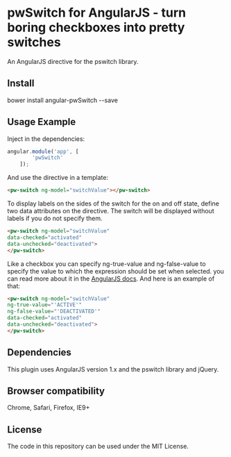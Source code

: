 # pwSwitch for AngularJS - turn boring checkboxes into pretty switches
An AngularJS directive for the pswitch library.

## Install

bower install angular-pwSwitch --save

## Usage Example

Inject in the dependencies:

```javascript
angular.module('app', [
        'pwSwitch'
    ]);
```

And use the directive in a template:

```html
<pw-switch ng-model="switchValue"></pw-switch>
```

To display labels on the sides of the switch for the on and off state, define two data attributes on the directive. The switch will be displayed without labels if you do not specify them.

```html
<pw-switch ng-model="switchValue"
data-checked="activated"
data-unchecked="deactivated">
</pw-switch>
```

Like a checkbox you can specify ng-true-value and ng-false-value to specify the value to which the expression should be set when selected.  you can read more about it in the [AngularJS docs](https://docs.angularjs.org/api/ng/input/input%5Bcheckbox%5D). And here is an example of that:

```html
<pw-switch ng-model="switchValue"
ng-true-value="'ACTIVE'"
ng-false-value="'DEACTIVATED'"
data-checked="activated"
data-unchecked="deactivated">
</pw-switch>
```

## Dependencies

This plugin uses AngularJS version 1.x and the pswitch library and jQuery.

## Browser compatibility

Chrome, Safari, Firefox, IE9+

## License

The code in this repository can be used under the MIT License.
